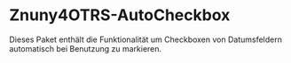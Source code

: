# Znuny4OTRS-AutoCheckbox

Dieses Paket enthält die Funktionalität um Checkboxen von Datumsfeldern automatisch bei Benutzung zu markieren.
